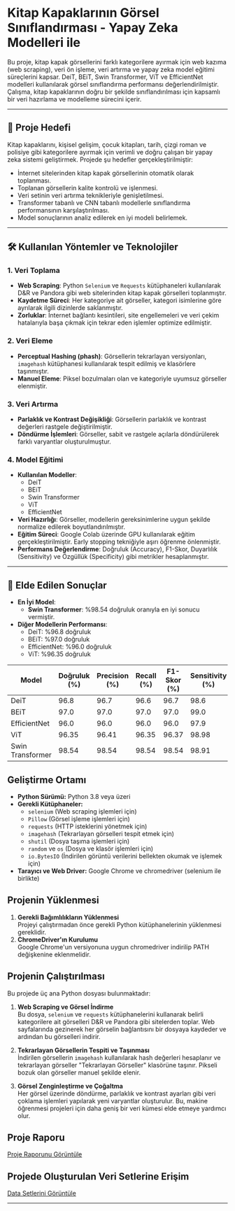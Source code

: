 # Kitap Kapaklarının Görsel Sınıflandırması - Yapay Zeka Modelleri ile

Bu proje, kitap kapak görsellerini farklı kategorilere ayırmak için web kazıma (web scraping), veri ön işleme, veri artırma ve yapay zeka model eğitimi süreçlerini kapsar. DeiT, BEiT, Swin Transformer, ViT ve EfficientNet modelleri kullanılarak görsel sınıflandırma performansı değerlendirilmiştir. Çalışma, kitap kapaklarının doğru bir şekilde sınıflandırılması için kapsamlı bir veri hazırlama ve modelleme sürecini içerir.

---

## 📖 Proje Hedefi
Kitap kapaklarını, kişisel gelişim, çocuk kitapları, tarih, çizgi roman ve polisiye gibi kategorilere ayırmak için verimli ve doğru çalışan bir yapay zeka sistemi geliştirmek. Projede şu hedefler gerçekleştirilmiştir:
- İnternet sitelerinden kitap kapak görsellerinin otomatik olarak toplanması.
- Toplanan görsellerin kalite kontrolü ve işlenmesi.
- Veri setinin veri artırma teknikleriyle genişletilmesi.
- Transformer tabanlı ve CNN tabanlı modellerle sınıflandırma performansının karşılaştırılması.
- Model sonuçlarının analiz edilerek en iyi modeli belirlemek.

---

## 🛠️ Kullanılan Yöntemler ve Teknolojiler
### 1. **Veri Toplama**
- **Web Scraping**: Python `Selenium` ve `Requests` kütüphaneleri kullanılarak D&R ve Pandora gibi web sitelerinden kitap kapak görselleri toplanmıştır.
- **Kaydetme Süreci**: Her kategoriye ait görseller, kategori isimlerine göre ayrılarak ilgili dizinlerde saklanmıştır.
- **Zorluklar**: İnternet bağlantı kesintileri, site engellemeleri ve veri çekim hatalarıyla başa çıkmak için tekrar eden işlemler optimize edilmiştir.

### 2. **Veri Eleme**
- **Perceptual Hashing (phash)**: Görsellerin tekrarlayan versiyonları, `imagehash` kütüphanesi kullanılarak tespit edilmiş ve klasörlere taşınmıştır.
- **Manuel Eleme**: Piksel bozulmaları olan ve kategoriyle uyumsuz görseller elenmiştir.

### 3. **Veri Artırma**
- **Parlaklık ve Kontrast Değişikliği**: Görsellerin parlaklık ve kontrast değerleri rastgele değiştirilmiştir.
- **Döndürme İşlemleri**: Görseller, sabit ve rastgele açılarla döndürülerek farklı varyantlar oluşturulmuştur.

### 4. **Model Eğitimi**
- **Kullanılan Modeller**:
  - DeiT
  - BEiT
  - Swin Transformer
  - ViT
  - EfficientNet
- **Veri Hazırlığı**: Görseller, modellerin gereksinimlerine uygun şekilde normalize edilerek boyutlandırılmıştır.
- **Eğitim Süreci**: Google Colab üzerinde GPU kullanılarak eğitim gerçekleştirilmiştir. Early stopping tekniğiyle aşırı öğrenme önlenmiştir.
- **Performans Değerlendirme**: Doğruluk (Accuracy), F1-Skor, Duyarlılık (Sensitivity) ve Özgüllük (Specificity) gibi metrikler hesaplanmıştır.

---

## 🔑 Elde Edilen Sonuçlar
- **En İyi Model**: 
  - **Swin Transformer**: %98.54 doğruluk oranıyla en iyi sonucu vermiştir.
- **Diğer Modellerin Performansı**:
  - DeiT: %96.8 doğruluk
  - BEiT: %97.0 doğruluk
  - EfficientNet: %96.0 doğruluk
  - ViT: %96.35 doğruluk

| Model            | Doğruluk (%) | Precision (%) | Recall (%) | F1-Skor (%) | Sensitivity (%) | Specificity (%) |
|-------------------|--------------|---------------|------------|-------------|------------------|------------------|
| DeiT             | 96.8         | 96.7          | 96.6       | 96.7        | 98.6            | 99.1            |
| BEiT             | 97.0         | 97.0          | 97.0       | 97.0        | 99.0            | 98.6            |
| EfficientNet     | 96.0         | 96.0          | 96.0       | 96.0        | 97.9            | 98.5            |
| ViT              | 96.35        | 96.41         | 96.35      | 96.37       | 98.98           | 98.52           |
| Swin Transformer | 98.54        | 98.54         | 98.54      | 98.54       | 98.91           | 99.30           |


## Geliştirme Ortamı
- **Python Sürümü:** Python 3.8 veya üzeri
- **Gerekli Kütüphaneler:**
  - `selenium` (Web scraping işlemleri için)
  - `Pillow` (Görsel işleme işlemleri için)
  - `requests` (HTTP isteklerini yönetmek için)
  - `imagehash` (Tekrarlayan görselleri tespit etmek için)
  - `shutil` (Dosya taşıma işlemleri için)
  - `random` ve `os` (Dosya ve klasör işlemleri için)
  - `io.BytesIO` (İndirilen görüntü verilerini bellekten okumak ve işlemek için)
- **Tarayıcı ve Web Driver:** Google Chrome ve chromedriver (selenium ile birlikte)

## Projenin Yüklenmesi
1. **Gerekli Bağımlılıkların Yüklenmesi**  
   Projeyi çalıştırmadan önce gerekli Python kütüphanelerinin yüklenmesi gereklidir.
2. **ChromeDriver'ın Kurulumu**  
   Google Chrome'un versiyonuna uygun chromedriver indirilip PATH değişkenine eklenmelidir.

## Projenin Çalıştırılması
Bu projede üç ana Python dosyası bulunmaktadır:
1. **Web Scraping ve Görsel İndirme**  
   Bu dosya, `selenium` ve `requests` kütüphanelerini kullanarak belirli kategorilere ait görselleri D&R ve Pandora gibi sitelerden toplar. Web sayfalarında gezinerek her görselin bağlantısını bir dosyaya kaydeder ve ardından bu görselleri indirir.

2. **Tekrarlayan Görsellerin Tespiti ve Taşınması**  
   İndirilen görsellerin `imagehash` kullanılarak hash değerleri hesaplanır ve tekrarlayan görseller "Tekrarlayan Görseller" klasörüne taşınır. Pikseli bozuk olan görseller manuel şekilde elenir.

3. **Görsel Zenginleştirme ve Çoğaltma**  
   Her görsel üzerinde döndürme, parlaklık ve kontrast ayarları gibi veri çoklama işlemleri yapılarak yeni varyantlar oluşturulur. Bu, makine öğrenmesi projeleri için daha geniş bir veri kümesi elde etmeye yardımcı olur.

## Proje Raporu
[Proje Raporunu Görüntüle](https://github.com/DeryaGelmez/YazLabKitapKategori/blob/main/Rapor.pdf)

## Projede Oluşturulan Veri Setlerine Erişim
[Data Setlerini Görüntüle](https://drive.google.com/drive/folders/1O9yWV-ZxrSfPuyDPSKedRyI7kGMchwL4?usp=drive_link)

----
